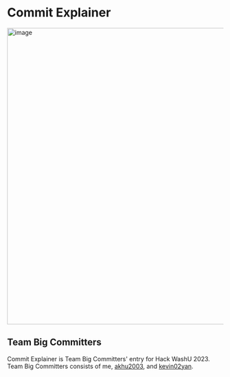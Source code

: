 # Commit Explainer
<a href="https://www.loom.com/share/47ef5537a251485b82300f3bbe6133da">
  <img width="692" alt="image" src="https://github.com/seasonedfish/commit-explainer/assets/29507110/8e14068f-4db9-47d2-9624-a19569bc0cce">
</a>

## Team Big Committers
Commit Explainer is Team Big Committers' entry for Hack WashU 2023. Team Big Committers consists of me, [akhu2003](https://github.com/akhu2003), and [kevin02yan](https://github.com/kevin02yan).
